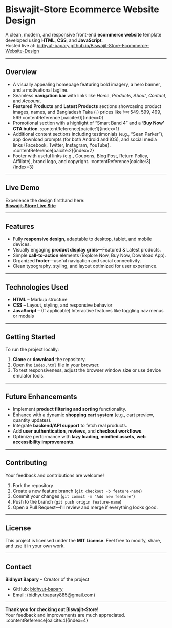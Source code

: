 # Biswajit-Store Ecommerce Website Design

A clean, modern, and responsive front-end **ecommerce website** template developed using **HTML**, **CSS**, and **JavaScript**.  
Hosted live at: [bidhyut-bapary.github.io/Biswajit-Store-Ecommerce-Website-Design](https://bidhyut-bapary.github.io/Biswajit-Store-Ecommerce-Website-Desing/)

---

##  Overview  
- A visually appealing homepage featuring bold imagery, a hero banner, and a motivational tagline.  
- Seamless **navigation bar** with links like _Home_, _Products_, _About_, _Contact_, and _Account_.  
- **Featured Products** and **Latest Products** sections showcasing product images, names, and Bangladesh Taka (৳) prices like টাকা 549, 599, 499, 569 contentReference [oaicite:0]{index=0}  
- Promotional section with a highlight of “Smart Band 4” and a **‘Buy Now’ CTA button**. :contentReference[oaicite:1]{index=1}  
- Additional content sections including testimonials (e.g., “Sean Parker”), app download prompts (for both Android and iOS), and social media links (Facebook, Twitter, Instagram, YouTube). :contentReference[oaicite:2]{index=2}  
- Footer with useful links (e.g., Coupons, Blog Post, Return Policy, Affiliate), brand logo, and copyright. :contentReference[oaicite:3]{index=3}

---

##  Live Demo  
Experience the design firsthand here:  
**[Biswajit-Store Live Site](https://bidhyut-bapary.github.io/Biswajit-Store-Ecommerce-Website-Desing/)**

---

##  Features  
- Fully **responsive design**, adaptable to desktop, tablet, and mobile devices.  
- Visually engaging **product display grids**—Featured & Latest products.  
- Simple **call-to-action** elements (Explore Now, Buy Now, Download App).  
- Organized **footer**—useful navigation and social connectivity.  
- Clean typography, styling, and layout optimized for user experience.

---

##  Technologies Used  
- **HTML** – Markup structure  
- **CSS** – Layout, styling, and responsive behavior  
- **JavaScript** – (If applicable) Interactive features like toggling nav menus or modals

---

##  Getting Started  
To run the project locally:  
1. **Clone** or **download** the repository.  
2. Open the `index.html` file in your browser.  
3. To test responsiveness, adjust the browser window size or use device emulator tools.

---

##  Future Enhancements  
- Implement **product filtering and sorting** functionality.  
- Enhance with a dynamic **shopping cart system** (e.g., cart preview, quantity updates).  
- Integrate **backend/API support** to fetch real products.  
- Add **user authentication**, **reviews**, and **checkout workflows**.  
- Optimize performance with **lazy loading**, **minified assets**, **web accessibility improvements**.

---

##  Contributing  
Your feedback and contributions are welcome!  
1. Fork the repository  
2. Create a new feature branch (`git checkout -b feature-name`)  
3. Commit your changes (`git commit -m "Add new feature"`)  
4. Push to the branch (`git push origin feature-name`)  
5. Open a Pull Request—I'll review and merge if everything looks good.

---

##  License  
This project is licensed under the **MIT License**. Feel free to modify, share, and use it in your own work.

---

##  Contact  
**Bidhyut Bapary** – Creator of the project  
- GitHub: [bidhyut-bapary](https://github.com/bidhyut-bapary)  
- Email: (bidhyutbapary885@gmail.com)

---

**Thank you for checking out Biswajit-Store!**  
Your feedback and improvements are much appreciated.
::contentReference[oaicite:4]{index=4}
